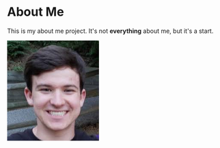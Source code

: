 # About Me

This is my about me project. It's not **everything** about me, but it's a start.

![Picture of Ryan](ryan.jpeg)